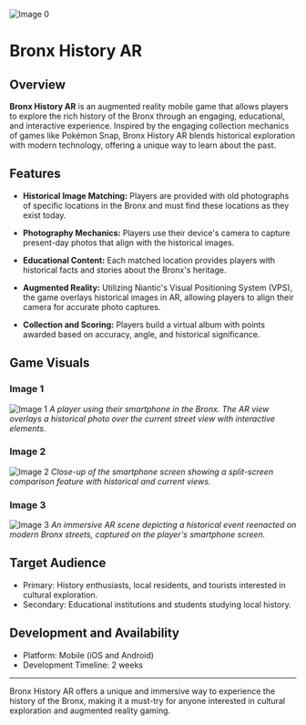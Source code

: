 ![Image 0](./image0.jpg)

# Bronx History AR

## Overview

**Bronx History AR** is an augmented reality mobile game that allows players to explore the rich history of the Bronx through an engaging, educational, and interactive experience. Inspired by the engaging collection mechanics of games like Pokémon Snap, Bronx History AR blends historical exploration with modern technology, offering a unique way to learn about the past.

## Features

- **Historical Image Matching:** Players are provided with old photographs of specific locations in the Bronx and must find these locations as they exist today.

- **Photography Mechanics:** Players use their device's camera to capture present-day photos that align with the historical images.

- **Educational Content:** Each matched location provides players with historical facts and stories about the Bronx's heritage.

- **Augmented Reality:** Utilizing Niantic's Visual Positioning System (VPS), the game overlays historical images in AR, allowing players to align their camera for accurate photo captures.

- **Collection and Scoring:** Players build a virtual album with points awarded based on accuracy, angle, and historical significance.

## Game Visuals

### Image 1
![Image 1](./image1.jpg)
*A player using their smartphone in the Bronx. The AR view overlays a historical photo over the current street view with interactive elements.*

### Image 2
![Image 2](./image2.jpg)
*Close-up of the smartphone screen showing a split-screen comparison feature with historical and current views.*

### Image 3
![Image 3](./image3.jpg)
*An immersive AR scene depicting a historical event reenacted on modern Bronx streets, captured on the player's smartphone screen.*

## Target Audience

- Primary: History enthusiasts, local residents, and tourists interested in cultural exploration.
- Secondary: Educational institutions and students studying local history.

## Development and Availability

- Platform: Mobile (iOS and Android)
- Development Timeline: 2 weeks

---

Bronx History AR offers a unique and immersive way to experience the history of the Bronx, making it a must-try for anyone interested in cultural exploration and augmented reality gaming.

